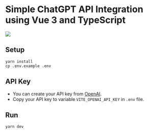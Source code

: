 # Simple ChatGPT API Integration using Vue 3 and TypeScript

![](/gif/demo.gif)

## Setup

```bazaar
yarn install
cp .env.example .env
```

## API Key

- You can create your API key from [OpenAI](https://platform.openai.com/account/api-keys).
- Copy your API key to variable `VITE_OPENAI_API_KEY` in `.env` file.

## Run

```bazaar
yarn dev
```
